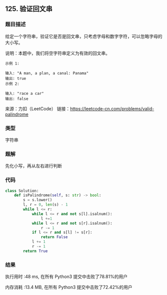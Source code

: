 ## 125. 验证回文串



### 题目描述

给定一个字符串，验证它是否是回文串，只考虑字母和数字字符，可以忽略字母的大小写。

说明：本题中，我们将空字符串定义为有效的回文串。

```
示例 1:

输入: "A man, a plan, a canal: Panama"
输出: true
示例 2:

输入: "race a car"
输出: false
```

来源：力扣（LeetCode）
链接：https://leetcode-cn.com/problems/valid-palindrome

### 类型

字符串



### 题解

先化小写，再从左右进行判断



### 代码

```python
class Solution:
    def isPalindrome(self, s: str) -> bool: 
    	s = s.lower()
    	l, r = 0, len(s) - 1
    	while l <= r:
    		while l <= r and not s[l].isalnum():
    			l +=1
    		while l <= r and not s[r].isalnum():
    			r -= 1
    		if l <= r and s[l] != s[r]:
    			return False
    		l += 1
    		r -= 1
    	return True
```



### 结果

执行用时 :48 ms, 在所有 Python3 提交中击败了78.81%的用户

内存消耗 :13.4 MB, 在所有 Python3 提交中击败了72.42%的用户